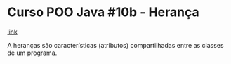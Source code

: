 # Curso POO Java #10b - Herança

[link](https://www.youtube.com/watch?v=19IGAeoFKlU&list=PLHz_AreHm4dkqe2aR0tQK74m8SFe-aGsY&index=21)


A heranças são características (atributos) compartilhadas entre as classes de um programa.

